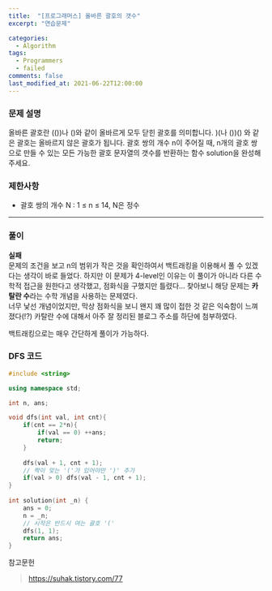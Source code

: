```yaml
---
title:  "[프로그래머스] 올바른 괄호의 갯수"
excerpt: "연습문제"

categories:
  - Algorithm
tags:
  - Programmers
  - failed
comments: false
last_modified_at: 2021-06-22T12:00:00
---
```

### 문제 설명
올바른 괄호란 (())나 ()와 같이 올바르게 모두 닫힌 괄호를 의미합니다. )(나 ())() 와 같은 괄호는 올바르지 않은 괄호가 됩니다. 괄호 쌍의 개수 n이 주어질 때, n개의 괄호 쌍으로 만들 수 있는 모든 가능한 괄호 문자열의 갯수를 반환하는 함수 solution을 완성해 주세요.
  
### 제한사항
- 괄호 쌍의 개수 N : 1 ≤ n ≤ 14, N은 정수

---

### 풀이
**실패**  
문제의 조건을 보고 n의 범위가 작은 것을 확인하여서 백트래킹을 이용해서 풀 수 있겠다는 생각이 바로 들었다. 하지만 이 문제가 4-level인 이유는 이 풀이가 아니라 다른 수학적 접근을 원한다고 생각했고, 점화식을 구했지만 틀렸다... 찾아보니 해당 문제는 **카탈란 수**라는 수학 개념을 사용하는 문제였다.  
너무 낯선 개념이었지만, 막상 점화식을 보니 왠지 꽤 많이 접한 것 같은 익숙함이 느껴졌다(!?) 카탈란 수에 대해서 아주 잘 정리된 블로그 주소를 하단에 첨부하였다.
  
백트래킹으로는 매우 간단하게 풀이가 가능하다.

### DFS 코드
```c++
#include <string>

using namespace std;

int n, ans;

void dfs(int val, int cnt){
    if(cnt == 2*n){
        if(val == 0) ++ans;
        return;
    }
    
    dfs(val + 1, cnt + 1);
    // 짝이 맞는 '('가 있어야만 ')' 추가
    if(val > 0) dfs(val - 1, cnt + 1);
}
    
int solution(int _n) {
    ans = 0;
    n = _n;
    // 시작은 반드시 여는 괄호 '('
    dfs(1, 1);
    return ans;
}
```



참고문헌  
> https://suhak.tistory.com/77
